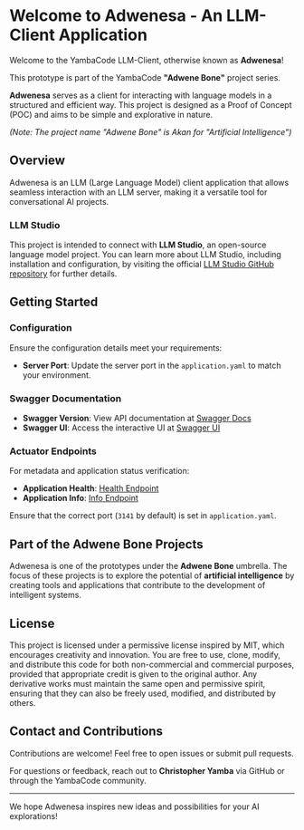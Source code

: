 # Welcome to Adwenesa - An LLM-Client Application

Welcome to the YambaCode LLM-Client, otherwise known as **Adwenesa**!

This prototype is part of the YambaCode **"Adwene Bone"** project series.

**Adwenesa** serves as a client for interacting with language models in a structured and efficient way. This project is designed as a Proof of Concept (POC) and aims to be simple and explorative in nature.

*(Note: The project name "Adwene Bone" is Akan for "Artificial Intelligence")*

## Overview
Adwenesa is an LLM (Large Language Model) client application that allows seamless interaction with an LLM server, making it a versatile tool for conversational AI projects.

### LLM Studio
This project is intended to connect with **LLM Studio**, an open-source language model project. You can learn more about LLM Studio, including installation and configuration, by visiting the official [LLM Studio GitHub repository](https://github.com/llm-studio/llm-studio) for further details.

## Getting Started
### Configuration
Ensure the configuration details meet your requirements:
- **Server Port**: Update the server port in the `application.yaml` to match your environment.

### Swagger Documentation
- **Swagger Version**: View API documentation at [Swagger Docs](http://localhost:3141/v3/api-docs)
- **Swagger UI**: Access the interactive UI at [Swagger UI](http://localhost:3141/swagger-ui/index.html)

### Actuator Endpoints
For metadata and application status verification:
- **Application Health**: [Health Endpoint](http://localhost:3141/actuator/health)
- **Application Info**: [Info Endpoint](http://localhost:3141/actuator/info)

Ensure that the correct port (`3141` by default) is set in `application.yaml`.

## Part of the Adwene Bone Projects
Adwenesa is one of the prototypes under the **Adwene Bone** umbrella. The focus of these projects is to explore the potential of **artificial intelligence** by creating tools and applications that contribute to the development of intelligent systems.

## License
This project is licensed under a permissive license inspired by MIT, which encourages creativity and innovation. You are free to use, clone, modify, and distribute this code for both non-commercial and commercial purposes, provided that appropriate credit is given to the original author. Any derivative works must maintain the same open and permissive spirit, ensuring that they can also be freely used, modified, and distributed by others.

## Contact and Contributions
Contributions are welcome! Feel free to open issues or submit pull requests.

For questions or feedback, reach out to **Christopher Yamba** via GitHub or through the YambaCode community.

---

We hope Adwenesa inspires new ideas and possibilities for your AI explorations!

